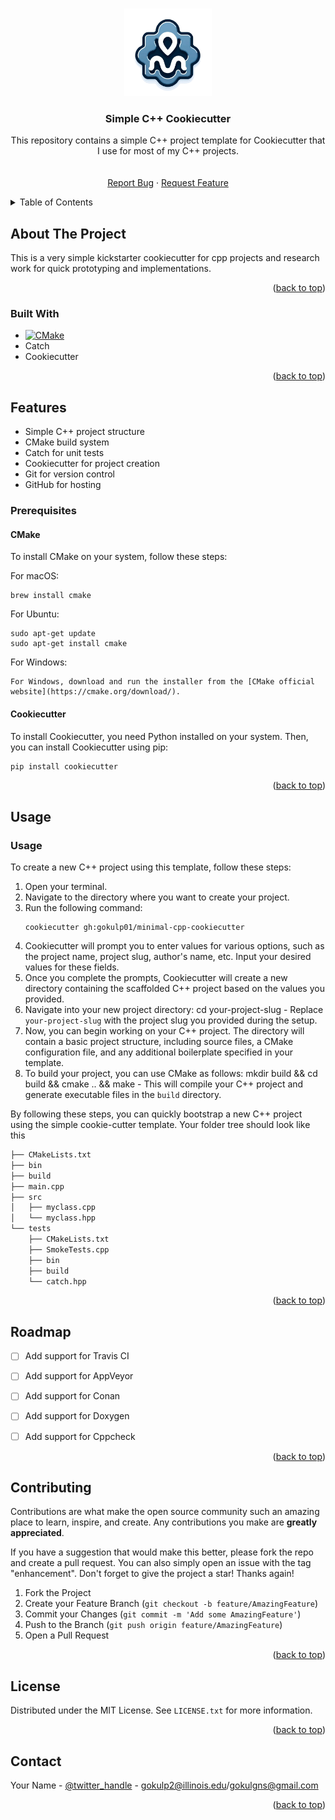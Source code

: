 <!-- Improved compatibility of back to top link: See: https://github.com/othneildrew/Best-README-Template/pull/73 -->
<a name="readme-top"></a>
<!--
*** Thanks for checking out the Best-README-Template. If you have a suggestion
*** that would make this better, please fork the repo and create a pull request
*** or simply open an issue with the tag "enhancement".
*** Don't forget to give the project a star!
*** Thanks again! Now go create something AMAZING! :D
-->



<!-- PROJECT SHIELDS -->
<!--
*** I'm using markdown "reference style" links for readability.
*** Reference links are enclosed in brackets [ ] instead of parentheses ( ).
*** See the bottom of this document for the declaration of the reference variables
*** for contributors-url, forks-url, etc. This is an optional, concise syntax you may use.
*** https://www.markdownguide.org/basic-syntax/#reference-style-links
-->



<!-- PROJECT LOGO -->
<br />
<div align="center">
  <a href="https://github.com/github_username/repo_name">
    <img src="logo-removebg-preview.png" alt="Logo" width="140" height="140">
  </a>

<h3 align="center">Simple C++ Cookiecutter</h3>

  <p align="center">
    This repository contains a simple C++ project template for Cookiecutter that I use for most of my C++ projects.
    <br />
    <br />
    <br />
    <a href="https://github.com/gokulp01/minimal-cpp-cookiecutter/issues">Report Bug</a>
    ·
    <a href="https://github.com/gokulp01/minimal-cpp-cookiecutter/issues">Request Feature</a>
  </p>
</div>



<!-- TABLE OF CONTENTS -->
<details>
  <summary>Table of Contents</summary>
  <ol>
    <li>
      <a href="#about-the-project">About The Project</a>
      <ul>
        <li><a href="#built-with">Built With</a></li>
      </ul>
    </li>
    <li>
      <a href="#getting-started">Features</a>
      <ul>
        <li><a href="#prerequisites">Prerequisites</a></li>
      </ul>
    </li>
    <li><a href="#usage">Usage</a></li>
    <li><a href="#roadmap">Roadmap</a></li>
    <li><a href="#contributing">Contributing</a></li>
    <li><a href="#license">License</a></li>
    <li><a href="#contact">Contact</a></li>
  </ol>
</details>



<!-- ABOUT THE PROJECT -->
## About The Project
This is a very simple kickstarter cookiecutter for cpp projects and research work for quick prototyping and implementations. 
<p align="right">(<a href="#readme-top">back to top</a>)</p>



### Built With

* [![CMake][CMake-logo]][CMake-url]
* Catch
* Cookiecutter

<p align="right">(<a href="#readme-top">back to top</a>)</p>



<!-- GETTING STARTED -->
## Features
- Simple C++ project structure
- CMake build system
- Catch for unit tests
- Cookiecutter for project creation
- Git for version control
- GitHub for hosting


### Prerequisites

#### CMake
To install CMake on your system, follow these steps:

For macOS:
```
brew install cmake
```
For Ubuntu:
```
sudo apt-get update
sudo apt-get install cmake
```
For Windows:
```
For Windows, download and run the installer from the [CMake official website](https://cmake.org/download/).
```

#### Cookiecutter
To install Cookiecutter, you need Python installed on your system. Then, you can install Cookiecutter using pip:
  ```sh
pip install cookiecutter
  ```


<p align="right">(<a href="#readme-top">back to top</a>)</p>



<!-- USAGE EXAMPLES -->
## Usage

### Usage

To create a new C++ project using this template, follow these steps:

1. Open your terminal.
2. Navigate to the directory where you want to create your project.
3. Run the following command:
   ```
   cookiecutter gh:gokulp01/minimal-cpp-cookiecutter
   ```
5. Cookiecutter will prompt you to enter values for various options, such as the project name, project slug, author's name, etc. Input your desired values for these fields.
6. Once you complete the prompts, Cookiecutter will create a new directory containing the scaffolded C++ project based on the values you provided.
7. Navigate into your new project directory: cd your-project-slug - Replace `your-project-slug` with the project slug you provided during the setup.
8. Now, you can begin working on your C++ project. The directory will contain a basic project structure, including source files, a CMake configuration file, and any additional boilerplate specified in your template.
9. To build your project, you can use CMake as follows: mkdir build && cd build && cmake .. && make - This will compile your C++ project and generate executable files in the `build` directory.

By following these steps, you can quickly bootstrap a new C++ project using the simple cookie-cutter template. Your folder tree should look like this
```bash
├── CMakeLists.txt
├── bin
├── build
├── main.cpp
├── src
│   ├── myclass.cpp
│   └── myclass.hpp
└── tests
    ├── CMakeLists.txt
    ├── SmokeTests.cpp
    ├── bin
    ├── build
    └── catch.hpp
```


<p align="right">(<a href="#readme-top">back to top</a>)</p>



<!-- ROADMAP -->
## Roadmap

- [ ] Add support for Travis CI
- [ ] Add support for AppVeyor
- [ ] Add support for Conan
- [ ] Add support for Doxygen
- [ ] Add support for Cppcheck


<p align="right">(<a href="#readme-top">back to top</a>)</p>



<!-- CONTRIBUTING -->
## Contributing

Contributions are what make the open source community such an amazing place to learn, inspire, and create. Any contributions you make are **greatly appreciated**.

If you have a suggestion that would make this better, please fork the repo and create a pull request. You can also simply open an issue with the tag "enhancement".
Don't forget to give the project a star! Thanks again!

1. Fork the Project
2. Create your Feature Branch (`git checkout -b feature/AmazingFeature`)
3. Commit your Changes (`git commit -m 'Add some AmazingFeature'`)
4. Push to the Branch (`git push origin feature/AmazingFeature`)
5. Open a Pull Request

<p align="right">(<a href="#readme-top">back to top</a>)</p>



<!-- LICENSE -->
## License

Distributed under the MIT License. See `LICENSE.txt` for more information.

<p align="right">(<a href="#readme-top">back to top</a>)</p>



<!-- CONTACT -->
## Contact

Your Name - [@twitter_handle](https://twitter.com/gokulp01) - gokulp2@illinois.edu/gokulgns@gmail.com


<p align="right">(<a href="#readme-top">back to top</a>)</p>




<!-- MARKDOWN LINKS & IMAGES -->
<!-- https://www.markdownguide.org/basic-syntax/#reference-style-links -->

[CMake-logo]: https://img.shields.io/badge/CMake-%23008FBA.svg?style=for-the-badge&logo=cmake&logoColor=white
[CMake-url]: https://cmake.org/
[contributors-shield]: https://img.shields.io/github/contributors/github_username/repo_name.svg?style=for-the-badge
[contributors-url]: https://github.com/github_username/repo_name/graphs/contributors
[forks-shield]: https://img.shields.io/github/forks/github_username/repo_name.svg?style=for-the-badge
[forks-url]: https://github.com/github_username/repo_name/network/members
[stars-shield]: https://img.shields.io/github/stars/github_username/repo_name.svg?style=for-the-badge
[stars-url]: https://github.com/github_username/repo_name/stargazers
[issues-shield]: https://img.shields.io/github/issues/github_username/repo_name.svg?style=for-the-badge
[issues-url]: https://github.com/github_username/repo_name/issues
[license-shield]: https://img.shields.io/github/license/github_username/repo_name.svg?style=for-the-badge
[license-url]: https://github.com/github_username/repo_name/blob/master/LICENSE.txt
[linkedin-shield]: https://img.shields.io/badge/-LinkedIn-black.svg?style=for-the-badge&logo=linkedin&colorB=555
[linkedin-url]: https://linkedin.com/in/linkedin_username
[product-screenshot]: images/screenshot.png
[Next.js]: https://img.shields.io/badge/next.js-000000?style=for-the-badge&logo=nextdotjs&logoColor=white
[Next-url]: https://nextjs.org/
[React.js]: https://img.shields.io/badge/React-20232A?style=for-the-badge&logo=react&logoColor=61DAFB
[React-url]: https://reactjs.org/
[Vue.js]: https://img.shields.io/badge/Vue.js-35495E?style=for-the-badge&logo=vuedotjs&logoColor=4FC08D
[Vue-url]: https://vuejs.org/
[Angular.io]: https://img.shields.io/badge/Angular-DD0031?style=for-the-badge&logo=angular&logoColor=white
[Angular-url]: https://angular.io/
[Svelte.dev]: https://img.shields.io/badge/Svelte-4A4A55?style=for-the-badge&logo=svelte&logoColor=FF3E00
[Svelte-url]: https://svelte.dev/
[Laravel.com]: https://img.shields.io/badge/Laravel-FF2D20?style=for-the-badge&logo=laravel&logoColor=white
[Laravel-url]: https://laravel.com
[Bootstrap.com]: https://img.shields.io/badge/Bootstrap-563D7C?style=for-the-badge&logo=bootstrap&logoColor=white
[Bootstrap-url]: https://getbootstrap.com
[JQuery.com]: https://img.shields.io/badge/jQuery-0769AD?style=for-the-badge&logo=jquery&logoColor=white
[JQuery-url]: https://jquery.com 







